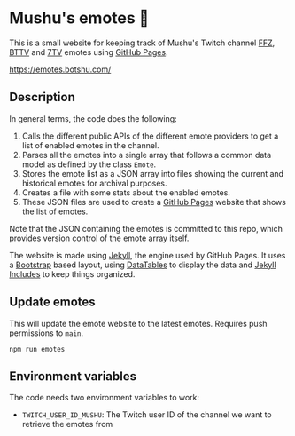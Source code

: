# Mushu's emotes 🐉

This is a small website for keeping track of Mushu's Twitch channel [FFZ](https://www.frankerfacez.com/), [BTTV](https://betterttv.com/) and [7TV](https://7tv.app/) emotes using [GitHub Pages](https://pages.github.com/).

https://emotes.botshu.com/

## Description

In general terms, the code does the following:

1. Calls the different public APIs of the different emote providers to get a list of enabled emotes in the channel.
2. Parses all the emotes into a single array that follows a common data model as defined by the class `Emote`.
3. Stores the emote list as a JSON array into files showing the current and historical emotes for archival purposes.
4. Creates a file with some stats about the enabled emotes.
5. These JSON files are used to create a [GitHub Pages](https://pages.github.com/) website that shows the list of emotes.

Note that the JSON containing the emotes is committed to this repo, which provides version control of the emote array itself.

The website is made using [Jekyll](https://jekyllrb.com/), the engine used by GitHub Pages. It uses a [Bootstrap](https://getbootstrap.com/) based layout, using [DataTables](https://datatables.net/) to display the data and [Jekyll Includes](https://jekyllrb.com/docs/includes/) to keep things organized.

## Update emotes

This will update the emote website to the latest emotes. Requires push permissions to `main`.

```
npm run emotes
```

## Environment variables

The code needs two environment variables to work:

- `TWITCH_USER_ID_MUSHU`: The Twitch user ID of the channel we want to retrieve the emotes from
